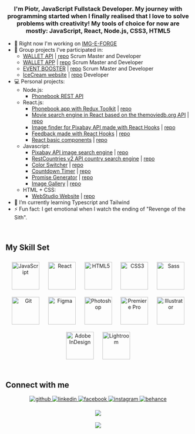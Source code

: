 ### <div align="center">I'm Piotr, JavaScript Fullstack Developer. My journey with programming started when I finally realised that I love to solve problems with creativity! My tools of choice for now are mostly: JavaScript, React, Node.js, CSS3, HTML5</div>

- 🔭 Right now I'm working on [IMG-E-FORGE](https://github.com/PiotrDrechsler/IMG-E-FORGE)
- 🌽 Group projects I've participated in:
   - [WALLET API](https://github.com/AMichalMurawski/walletapp-api) | [repo](https://github.com/AMichalMurawski/walletapp-api) Scrum Master and Developer
   - [WALLET APP](https://flourishing-sherbet-fc5f8a.netlify.app/) | [repo](https://github.com/AMichalMurawski/walletapp) Scrum Master and Developer
   - [EVENT BOOSTER](https://ewelinamaniecka.github.io/event-booster-team-project) | [repo](https://github.com/EwelinaManiecka/event-booster-team-project) Scrum Master and Developer 
   - [IceCream website](https://luizaraczylo.github.io/project-team6/) | [repo](https://github.com/LuizaRaczylo/project-team6) Developer  
- 💻 Personal projects:
   - Node.js:
      - [Phonebook REST API](https://github.com/PiotrDrechsler/phonebookAPI)
   - React.js:
      - [Phonebook app with Redux Toolkit](https://piotrdrechsler.github.io/goit-react-hw-08-phonebook/) | [repo](https://github.com/PiotrDrechsler/goit-react-hw-08-phonebook)
      - [Movie search engine in React based on the themoviedb.org API](https://piotrdrechsler.github.io/goit-react-hw-05-movies/) | [repo](https://github.com/PiotrDrechsler/goit-react-hw-05-movies)
      - [Image finder for Pixabay API made with React Hooks](https://piotrdrechsler.github.io/goit-react-hw-04-images/) | [repo](https://github.com/PiotrDrechsler/goit-react-hw-04-images)
      - [Feedback made with React Hooks](https://piotrdrechsler.github.io/goit-react-hw-04-feedback/) | [repo](https://github.com/PiotrDrechsler/goit-react-hw-04-feedback)
      - [React basic components](https://piotrdrechsler.github.io/goit-react-hw-01-components/) | [repo](https://github.com/PiotrDrechsler/goit-react-hw-01-components)
   - Javascript:
      - [Pixabay API image search engine](https://piotrdrechsler.github.io/goit-js-hw-11) | [repo](https://github.com/PiotrDrechsler/goit-js-hw-11)
      - [RestCountries v2 API country search engine](https://piotrdrechsler.github.io/goit-js-hw-10) | [repo](https://github.com/PiotrDrechsler/goit-js-hw-10)
      - [Color Switcher](https://piotrdrechsler.github.io/goit-js-hw-09/01-color-switcher.html) | [repo](https://github.com/PiotrDrechsler/goit-js-hw-09)
      - [Countdown Timer](https://piotrdrechsler.github.io/goit-js-hw-09/02-timer.html) | [repo](https://github.com/PiotrDrechsler/goit-js-hw-09)
      - [Promise Generator](https://piotrdrechsler.github.io/goit-js-hw-09/03-promises.html) | [repo](https://github.com/PiotrDrechsler/goit-js-hw-09)
      - [Image Gallery](https://piotrdrechsler.github.io/goit-js-hw-08/01-gallery.html) | [repo](https://github.com/PiotrDrechsler/goit-js-hw-08)
   - HTML + CSS:
      - [WebStudio Website](https://piotrdrechsler.github.io/goit-markup-hw-08/) | [repo](https://github.com/PiotrDrechsler/goit-markup-hw-08)
- 🌱 I’m currently learning Typescript and Tailwind
- ⚡ Fun fact: I get emotional when I watch the ending of "Revenge of the Sith".
  
<br/>  

## My Skill Set  
<div align="center">
<a href="https://www.javascript.com/" target="_blank"><img style="margin: 10px" src="https://profilinator.rishav.dev/skills-assets/javascript-original.svg" alt="JavaScript" height="75" /></a>
<a href="https://reactjs.org/" target="_blank"><img style="margin: 10px" src="https://profilinator.rishav.dev/skills-assets/react-original-wordmark.svg" alt="React" height="75" /></a>
<a href="https://en.wikipedia.org/wiki/HTML5" target="_blank"><img style="margin: 10px" src="https://profilinator.rishav.dev/skills-assets/html5-original-wordmark.svg" alt="HTML5" height="75" /></a> 
<a href="https://www.w3schools.com/css/" target="_blank"><img style="margin: 10px" src="https://profilinator.rishav.dev/skills-assets/css3-original-wordmark.svg" alt="CSS3" height="75" /></a>
<a href="https://sass-lang.com/" target="_blank"><img style="margin: 10px" src="https://profilinator.rishav.dev/skills-assets/sass-original.svg" alt="Sass" height="75" /></a>  
<a href="https://github.com/" target="_blank"><img style="margin: 10px" src="https://profilinator.rishav.dev/skills-assets/git-scm-icon.svg" alt="Git" height="75" /></a>     
<a href="https://www.figma.com/" target="_blank"><img style="margin: 10px" src="https://profilinator.rishav.dev/skills-assets/figma-icon.svg" alt="Figma" height="75" /></a>  
<a href="https://www.adobe.com/in/products/photoshop.html" target="_blank"><img style="margin: 10px" src="https://profilinator.rishav.dev/skills-assets/photoshop-plain.svg" alt="Photoshop" height="75" /></a>  
<a href="https://www.adobe.com/in/products/premiere.html" target="_blank"><img style="margin: 10px" src="https://profilinator.rishav.dev/skills-assets/adobepremierepro.png" alt="Premiere Pro" height="75" /></a>  
<a href="https://www.adobe.com/in/products/illustrator.html" target="_blank"><img style="margin: 10px" src="https://profilinator.rishav.dev/skills-assets/adobe_illustrator-icon.svg" alt="Illustrator" height="75" /></a>  
<a href="https://www.adobe.com/in/products/indesign.html" target="_blank"><img style="margin: 10px" src="https://profilinator.rishav.dev/skills-assets/adobeindesign.svg" alt="Adobe InDesign" height="75" /></a> 
<a href="https://www.adobe.com/products/photoshop-lightroom.html" target="_blank"><img style="margin: 10px" src="https://profilinator.rishav.dev/skills-assets/lightroom.png" alt="Lightroom" height="75" /></a>  
</div>  

<br/>  


## Connect with me  
<div align="center">
<a href="https://github.com/PiotrDrechsler/" target="_blank">
<img src=https://img.shields.io/badge/github-%2324292e.svg?&style=for-the-badge&logo=github&logoColor=white alt=github style="margin-bottom: 5px;" />
</a>
<a href="https://www.linkedin.com/in/piotr-drechsler/" target="_blank">
<img src=https://img.shields.io/badge/linkedin-%231E77B5.svg?&style=for-the-badge&logo=linkedin&logoColor=white alt=linkedin style="margin-bottom: 5px;" />
</a>
<a href="https://www.facebook.com/piotr.drechsler" target="_blank">
<img src=https://img.shields.io/badge/facebook-%232E87FB.svg?&style=for-the-badge&logo=facebook&logoColor=white alt=facebook style="margin-bottom: 5px;" />
</a>
<a href="https://instagram.com/stone__turner" target="_blank">
<img src=https://img.shields.io/badge/instagram-%23000000.svg?&style=for-the-badge&logo=instagram&logoColor=white alt=instagram style="margin-bottom: 5px;" />
</a>
<a href="https://www.behance.net/pdrech698f" target="_blank">
<img src=https://img.shields.io/badge/behance-%23191919.svg?&style=for-the-badge&logo=behance&logoColor=white alt=behance style="margin-bottom: 5px;" />
</a>  
</div>  

<br/>  

<div align="center"><img src="https://github-readme-stats.vercel.app/api?username=piotrdrechsler&theme=transparent"/></div> 
  
<br/>    

<div align="center">
<img src="https://komarev.com/ghpvc/?username=PiotrDrechsler&&style=flat-square" align="center" />
</div>  

<br />

